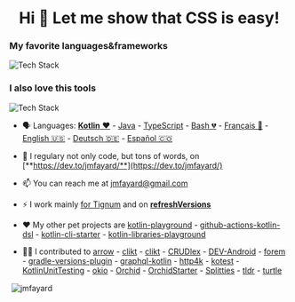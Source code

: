 
<h1 align="center">Hi 👋 Let me show that CSS is easy!</h1>
<h3 align="left">My favorite languages&frameworks</h3>

<p align="left"><img src="https://skillicons.dev/icons?i=html,css,javascript,scss,tailwind,pug,git,github" alt="Tech Stack" /> </p>
<h3 align="left">I also love this tools</h3>

<p align="left"><img src="https://skillicons.dev/icons?i=ae,ai,ps,pr" alt="Tech Stack" /> </p>

- 🗣 Languages: [**Kotlin** ❤️](https://kotlinlang.org/) - [Java](https://en.wikipedia.org/wiki/Java_(programming_language)) - [TypeScript](https://www.typescriptlang.org/) - [Bash 💔](https://en.wikipedia.org/wiki/Bash_(Unix_shell)) - [Français 🍼](https://en.wikipedia.org/wiki/French_language) - [English 🇺🇸](https://en.wikipedia.org/wiki/English_language) - [Deutsch 🇩🇪](https://en.wikipedia.org/wiki/German_language) - [Español 🇨🇴](https://en.wikipedia.org/wiki/Spanish_language)

- 📝 I regulary not only code, but tons of words, on [**https://dev.to/jmfayard/**](https://dev.to/jmfayard/)

- 📫 You can reach me at [jmfayard@gmail.com](https://jmfayard.dev/contact/)

- ⚡️ I work mainly [for Tignum](https://github.com/TIGNUM) and on [**refreshVersions**](https://github.com/jmfayard/refreshVersions)

- ❤️ My other pet projects are [kotlin-playground](https://github.com/jmfayard/kotlin-playground) - [github-actions-kotlin-dsl](https://github.com/krzema12/github-actions-kotlin-dsl) - [kotlin-cli-starter](https://github.com/jmfayard/kotlin-cli-starter) - [kotlin-libraries-playground](https://github.com/LouisCAD/kotlin-libraries-playground)

- 💪🏻 I contributed to [arrow](https://github.com/arrow-kt/arrow/issues?q=author%3Ajmfayard) - [clikt](https://github.com/ajalt/clikt/issues?q=author%3Ajmfayard) - [clikt](https://github.com/ajalt/clikt/issues?q=author%3Ajmfayard) - [CRUDlex](https://github.com/philiplb/CRUDlex/issues?q=author%3Ajmfayard) - [DEV-Android](https://github.com/forem/DEV-Android/issues?q=author%3Ajmfayard) - [forem](https://github.com/forem/forem/issues?q=author%3Ajmfayard) - [gradle-versions-plugin](https://github.com/ben-manes/gradle-versions-plugin/issues?q=author%3Ajmfayard) - [graphql-kotlin](https://github.com/ExpediaGroup/graphql-kotlin/issues?q=author%3Ajmfayard) - [http4k](https://github.com/http4k/http4k/issues?q=author%3Ajmfayard) - [kotest](https://github.com/kotest/kotest/issues?q=author%3Ajmfayard) - [KotlinUnitTesting](https://github.com/rozkminiacz/KotlinUnitTesting/issues?q=author%3Ajmfayard) - [okio](https://github.com/square/okio/issues?q=author%3Ajmfayard) - [Orchid](https://github.com/orchidhq/Orchid/issues?q=author%3Ajmfayard) - [OrchidStarter](https://github.com/orchidhq/OrchidStarter/issues?q=author%3Ajmfayard) - [Splitties](https://github.com/LouisCAD/Splitties/issues?q=author%3Ajmfayard) - [tldr](https://github.com/tldr-pages/tldr/issues?q=author%3Ajmfayard) - [turtle](https://github.com/lordcodes/turtle/issues?q=author%3Ajmfayard)
<p>&nbsp;<img align="center" src="https://github-readme-stats.vercel.app/api?username=jmfayard&show_icons=true&locale=en" alt="jmfayard" /></p>
